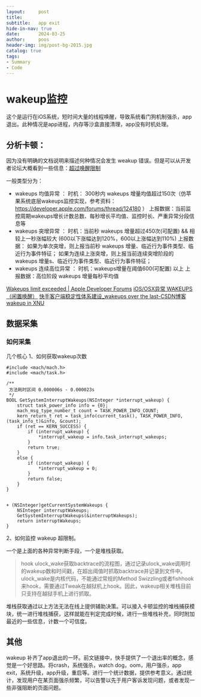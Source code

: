```yaml
---
layout:     post
title:      
subtitle:   app exit
hide-in-nav: true
date:       2024-03-25
author:     poos
header-img: img/post-bg-2015.jpg
catalog: true
tags:
- Summary
- Code
---
```



# wakeup监控

这个是运行在iOS系统，短时间大量的线程唤醒，导致系统看门狗机制强杀，app退出。此种情况是app进程，内存等沙盒直接清理，app没有时机处理。


## 分析卡顿：

因为没有明确的文档说明来描述何种情况会发生 weakup 错误。但是可以从开发者论坛大概看到一些信息：[超过唤醒限制](https://developer.apple.com/forums/thread/124180)

一般类型分为：
- wakeups 均值异常 ：
         时机： 300秒内 wakeups 增量均值超过150次（仿苹果系统底层wakeups监控实现，参考资料： https://developer.apple.com/forums/thread/124180 ）
         上报数据：当前监控周期wakeups增长计数总数、每秒增长平均值、监控时长、严重异常分段信息等
- wakeups 突增异常 ：
         时机：当前秒 wakeups 增量超过450次(可配置) && 相较上一秒涨幅较大 (600以下涨幅达到120%，600以上涨幅达到110%)
         上报数据：
           如果为单次突增，则上报当前秒 wakeups 增量、临近行为事件类型、临近行为事件特征；
           如果为连续上涨突增，则上报当前连续突增阶段的wakeups 增量s、临近行为事件类型、临近行为事件特征；
- wakeups 连续高位异常 ：
         时机：wakeups增量在阈值600(可配置) 以上
         上报数据：高位阶段 wakeups 增量每秒平均值

[Wakeups limit exceeded | Apple Developer Forums](https://developer.apple.com/forums/thread/124180)
[iOS/OSX异常 WAKEUPS（闲置唤醒）](https://zhuanlan.zhihu.com/p/536021896)
[快手客户端稳定性体系建设_wakeups over the last-CSDN博客](https://blog.csdn.net/idaretobe/article/details/113064417)
[wakeup in XNU](https://djs66256.github.io/2021/04/03/2021-04-03-wakeup-in-XNU/)


## 数据采集

### 如何采集

几个核心
1、如何获取wakeup次数

```
#include <mach/mach.h>
#include <mach/task.h>

/**
 方法耗时区间 0.000006s - 0.000023s
 */
BOOL GetSystemInterruptWakeups(NSInteger *interrupt_wakeup) {
    struct task_power_info info = {0};
    mach_msg_type_number_t count = TASK_POWER_INFO_COUNT;
    kern_return_t ret = task_info(current_task(), TASK_POWER_INFO, (task_info_t)&info, &count);
    if (ret == KERN_SUCCESS) {
        if (interrupt_wakeup) {
            *interrupt_wakeup = info.task_interrupt_wakeups;
        }
        return true;
    }
    else {
        if (interrupt_wakeup) {
            *interrupt_wakeup = 0;
        }
        return false;
    }
}


+ (NSInteger)getCurrentSystemWakeups {
    NSInteger interruptWakeups;
    GetSystemInterruptWakeups(&interruptWakeups);
    return interruptWakeups;
}

```
2、如何监控 wakeup 超限制。

一个是上面的各种异常判断手段，一个是堆栈获取。

> hook ulock_wake获取backtrace的流程图，通过记录ulock_wake调用时的wakeup数和时间戳，在超出阈值时抓取backtrace并记录到文件中。ulock_wake是内核代码，不能通过常规的Method Swizzling或者fishhook来hook，需要通过Tweak在越狱机上hook。因此，wakeup相关堆栈目前只支持在越狱手机上进行抓取。

堆栈获取通过以上方法无法在线上提供辅助决策。可以接入卡顿监控的堆栈捕获模块，统一进行堆栈捕获，这样就能在判定完成时候，进行一些堆栈补充，同时附加最近的一些信息，计数一个可信度。



## 其他

wakeup 补齐了app退出的一环。前文链接中，快手提供了一个退出率的概念，感觉是一个好思路。将crash，系统强杀，watch dog，oom，用户强杀，app exit，系统升级，app升级，重启等。进行一个统计数据，提供参考意义。通过统计，发现用户在某页面强杀频繁，可以告警以先于用户客诉发现问题，或者发现一些非强阻断的页面问题。